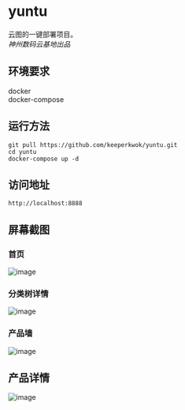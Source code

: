 # yuntu
云图的一键部署项目。  
*神州数码云基地出品*

## 环境要求
docker  
docker-compose

## 运行方法
```
git pull https://github.com/keeperkwok/yuntu.git  
cd yuntu
docker-compose up -d 
```
## 访问地址
```
http://localhost:8888
```
## 屏幕截图
### 首页
![image](https://user-images.githubusercontent.com/11940544/164605831-e1565c9a-0078-4b11-89bd-ce016c02c89e.png)

### 分类树详情
![image](https://user-images.githubusercontent.com/11940544/164605947-8718a90e-53e6-4633-b970-4927c7fdf301.png)

### 产品墙
![image](https://user-images.githubusercontent.com/11940544/164606006-5c045e82-5f18-4330-81b0-abb5e50c1bbe.png)

## 产品详情
![image](https://user-images.githubusercontent.com/11940544/164606087-21d1079b-2465-4b67-89c7-a70135616aaf.png)
